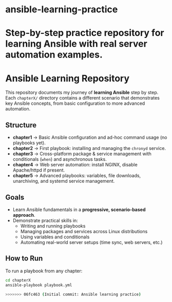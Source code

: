 # ansible-learning-practice
Step-by-step practice repository for learning Ansible with real server automation examples.
=======
# Ansible Learning Repository

This repository documents my journey of **learning Ansible** step by step.  
Each `chapterX/` directory contains a different scenario that demonstrates key Ansible concepts, from basic configuration to more advanced automation.

## Structure

- **chapter1** -> Basic Ansible configuration and ad-hoc command usage (no playbooks yet).  
- **chapter2** -> First playbook: installing and managing the `chronyd` service.  
- **chapter3** -> Cross-platform package & service management with conditionals (`when`) and asynchronous tasks.  
- **chapter4** -> Web server automation: install NGINX, disable Apache/httpd if present.  
- **chapter5** -> Advanced playbooks: variables, file downloads, unarchiving, and systemd service management.  

## Goals

- Learn Ansible fundamentals in a **progressive, scenario-based approach**.  
- Demonstrate practical skills in:  
  - Writing and running playbooks  
  - Managing packages and services across Linux distributions  
  - Using variables and conditionals  
  - Automating real-world server setups (time sync, web servers, etc.)  

## How to Run

To run a playbook from any chapter:

```bash
cd chapterX
ansible-playbook playbook.yml

>>>>>>> 06fc463 (Initial commit: Ansible learning practice)
